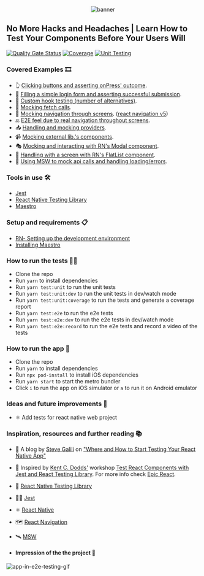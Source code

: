 <p align="center">
  <img alt="banner" src="https://github.com/vanGalilea/react-native-testing/assets/25864161/fd4d5148-4c8d-4fbc-8ebf-367d72da4fcb">
</p>

## No More Hacks and Headaches | Learn How to Test Your Components Before Your Users Will 

[![Quality Gate Status](https://sonarcloud.io/api/project_badges/measure?project=vanGalilea_react-native-testing&metric=alert_status)](https://sonarcloud.io/summary/new_code?id=vanGalilea_react-native-testing)
[![Coverage](https://sonarcloud.io/api/project_badges/measure?project=vanGalilea_react-native-testing&metric=coverage)](https://sonarcloud.io/summary/new_code?id=vanGalilea_react-native-testing)
[![Unit Testing](https://github.com/vanGalilea/react-native-testing/actions/workflows/unit-testing.yml/badge.svg)](https://github.com/vanGalilea/react-native-testing/actions/workflows/unit-testing.yml)

### Covered Examples 🎞
- 👆 [Clicking buttons and asserting onPress' outcome](https://github.com/vanGalilea/react-native-testing/blob/master/__tests__/Counter.test.tsx).
- 📲 [Filling a simple login form and asserting successful submission](https://github.com/vanGalilea/react-native-testing/blob/master/__tests__/LoginSubmission.test.tsx).
- 🎣 [Custom hook testing (number of alternatives)](https://github.com/vanGalilea/react-native-testing/blob/master/__tests__/CounterUsesCustomHook.test.tsx).
- 📡 [Mocking fetch calls](https://github.com/vanGalilea/react-native-testing/blob/master/__tests__/LoginSubmission.test.tsx#L36).
- 🧭 [Mocking navigation through screens](https://github.com/vanGalilea/react-native-testing/blob/master/__tests__/LoginSubmission.test.tsx#L13). ([react navigation v5](https://reactnavigation.org/))
- 🔚 [E2E feel due to real navigation throughout screens](https://github.com/vanGalilea/react-native-testing/blob/master/__tests__/Home.test.tsx).
- 📥 [Handling and mocking providers](https://github.com/vanGalilea/react-native-testing/blob/master/src/test/test-utils.tsx).
- 📹 [Mocking external lib.'s components](https://github.com/vanGalilea/react-native-testing/blob/master/__tests__/Video.test.tsx).
- 🎭 [Mocking and interacting with RN's Modal component](https://github.com/vanGalilea/react-native-testing/blob/master/__tests__/Modal.test.tsx).
- 🧾 [Handling with a screen with RN's FlatList component](https://github.com/vanGalilea/react-native-testing/blob/master/__tests__/FlatList.test.tsx).
- 📡 [Using MSW to mock api calls and handling loading/errors](https://github.com/vanGalilea/react-native-testing/blob/master/__tests__/ListWithFetch.test.tsx).

### Tools in use 🛠️
- [Jest](https://jestjs.io/)
- [React Native Testing Library](https://callstack.github.io/react-native-testing-library/)
- [Maestro](https://maestro.mobile.dev/)

### Setup and requirements 📋
- [RN- Setting up the development environment](https://reactnative.dev/docs/environment-setup)
- [Installing Maestro](https://maestro.mobile.dev/getting-started/installing-maestro)

### How to run the tests 🏃‍♀️
- Clone the repo
- Run `yarn` to install dependencies
- Run `yarn test:unit` to run the unit tests 
- Run `yarn test:unit:dev` to run the unit tests in dev/watch mode
- Run `yarn test:unit:coverage` to run the tests and generate a coverage report
- Run `yarn test:e2e` to run the e2e tests
- Run `yarn test:e2e:dev` to run the e2e tests in dev/watch mode
- Run `yarn test:e2e:record` to run the e2e tests and record a video of the tests

### How to run the app 📱
- Clone the repo
- Run `yarn` to install dependencies
- Run `npx pod-install` to install iOS dependencies
- Run `yarn start` to start the metro bundler
- Click `i` to run the app on iOS simulator or `a` to run it on Android emulator

### Ideas and future improvements 🚀
- ⚛️ Add tests for react native web project

### Inspiration, resources and further reading 📚
- 📑 A blog by [Steve Galili]([url](https://github.com/vanGalilea)) on ["Where and How to Start Testing Your React Native App"](https://medium.com/@stevegalili/where-and-how-to-start-testing-your-react-native-app-%EF%B8%8F-and-how-to-keep-on-testin-ec3464fb9b41)
- 👏 Inspired by [Kent C. Dodds'](https://testingjavascript.com/) workshop [Test React Components with Jest and React Testing Library](https://github.com/testing-library/react-testing-library). 
For more info check [Epic React](https://epicreact.dev/).
- 📕 [React Native Testing Library](https://callstack.github.io/react-native-testing-library/)
- 🧑‍🔬️ [Jest](https://jestjs.io/)
- ️⚛️ [React Native](https://reactnative.dev/)
- 🗺 [React Navigation](https://reactnavigation.org/)
- 🛰 [MSW](https://mswjs.io/)

- #### Impression of the the project 📸

![app-in-e2e-testing-gif](https://github.com/vanGalilea/react-native-testing/assets/25864161/7015cb21-5347-453a-aee7-4f848ae7a780)

